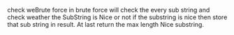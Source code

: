 check weBrute force
in brute force will check the every sub string and check weather the SubString is Nice or not
if the substring is nice then store that sub string in result.
At last return the max length Nice substring.